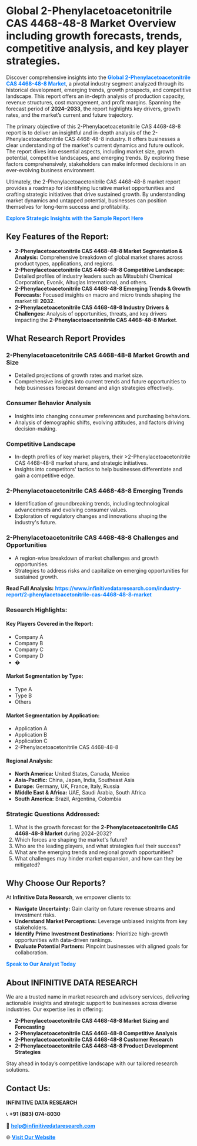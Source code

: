 <h1>Global 2-Phenylacetoacetonitrile CAS 4468-48-8 Market Overview including growth forecasts, trends, competitive analysis, and key player strategies.</h1>
<p>
Discover comprehensive insights into the 
<a href="https://www.infinitivedataresearch.com/industry-report/2-phenylacetoacetonitrile-cas-4468-48-8-market" rel="dofollow" style="color: #007BFF; text-decoration: none;"><strong>Global 2-Phenylacetoacetonitrile CAS 4468-48-8 Market</strong></a>, a pivotal industry segment analyzed through its historical development, emerging trends, growth prospects, and competitive landscape. This report offers an in-depth analysis of production capacity, revenue structures, cost management, and profit margins. Spanning the forecast period of <strong>2024–2033</strong>, the report highlights key drivers, growth rates, and the market’s current and future trajectory.
</p>
<p>
The primary objective of this 2-Phenylacetoacetonitrile CAS 4468-48-8 report is to deliver an insightful and in-depth analysis of the 2-Phenylacetoacetonitrile CAS 4468-48-8 industry. It offers businesses a clear understanding of the market's current dynamics and future outlook. The report dives into essential aspects, including market size, growth potential, competitive landscapes, and emerging trends. By exploring these factors comprehensively, stakeholders can make informed decisions in an ever-evolving business environment.
</p>
<p>
Ultimately, the 2-Phenylacetoacetonitrile CAS 4468-48-8 market report provides a roadmap for identifying lucrative market opportunities and crafting strategic initiatives that drive sustained growth. By understanding market dynamics and untapped potential, businesses can position themselves for long-term success and profitability.
</p>
<p>
<a href="https://www.infinitivedataresearch.com/request-sample/reportId=103926" style="color: #007BFF; text-decoration: none;"><strong>Explore Strategic Insights with the Sample Report Here</strong></a>
</p>

<h2>Key Features of the Report:</h2>
<ul>
<li><strong>2-Phenylacetoacetonitrile CAS 4468-48-8 Market Segmentation & Analysis:</strong> Comprehensive breakdown of global market shares across product types, applications, and regions.</li>
<li><strong>2-Phenylacetoacetonitrile CAS 4468-48-8 Competitive Landscape:</strong> Detailed profiles of industry leaders such as Mitsubishi Chemical Corporation, Evonik, Altuglas International, and others.</li>
<li><strong>2-Phenylacetoacetonitrile CAS 4468-48-8 Emerging Trends & Growth Forecasts:</strong> Focused insights on macro and micro trends shaping the market till <strong>2032</strong>.</li>
<li><strong>2-Phenylacetoacetonitrile CAS 4468-48-8 Industry Drivers & Challenges:</strong> Analysis of opportunities, threats, and key drivers impacting the <strong>2-Phenylacetoacetonitrile CAS 4468-48-8 Market</strong>.</li>
</ul>

<h2>What Research Report Provides</h2>
<h3>2-Phenylacetoacetonitrile CAS 4468-48-8 Market Growth and Size</h3>
<ul>
<li>Detailed projections of growth rates and market size.</li>
<li>Comprehensive insights into current trends and future opportunities to help businesses forecast demand and align strategies effectively.</li>
</ul>

<h3>Consumer Behavior Analysis</h3>
<ul>
<li>Insights into changing consumer preferences and purchasing behaviors.</li>
<li>Analysis of demographic shifts, evolving attitudes, and factors driving decision-making.</li>
</ul>

<h3>Competitive Landscape</h3>
<ul>
<li>In-depth profiles of key market players, their >2-Phenylacetoacetonitrile CAS 4468-48-8 market share, and strategic initiatives.</li>
<li>Insights into competitors' tactics to help businesses differentiate and gain a competitive edge.</li>
</ul>

<h3>2-Phenylacetoacetonitrile CAS 4468-48-8 Emerging Trends</h3>
<ul>
<li>Identification of groundbreaking trends, including technological advancements and evolving consumer values.</li>
<li>Exploration of regulatory changes and innovations shaping the industry's future.</li>
</ul>

<h3>2-Phenylacetoacetonitrile CAS 4468-48-8 Challenges and Opportunities</h3>
<ul>
<li>A region-wise breakdown of market challenges and growth opportunities.</li>
<li>Strategies to address risks and capitalize on emerging opportunities for sustained growth.</li>
</ul>
<p><strong>Read Full Analysis:</strong> <a href="https://www.infinitivedataresearch.com/industry-report/2-phenylacetoacetonitrile-cas-4468-48-8-market" rel="dofollow" style="color: #007BFF; text-decoration: none;"><strong>https://www.infinitivedataresearch.com/industry-report/2-phenylacetoacetonitrile-cas-4468-48-8-market</strong></a></p>
<h3>Research Highlights:</h3>
<h4>Key Players Covered in the Report:</h4>
<ul><li>Company A</li><li>Company B</li><li>Company C</li><li>Company D</li><li>�</li></ul>
<h4>Market Segmentation by Type:</h4>
<ul><li>Type A</li><li>Type B</li><li>Others</li></ul>
<h4>Market Segmentation by Application:</h4>
<ul><li>Application A</li><li>Application B</li><li>Application C</li><li>2-Phenylacetoacetonitrile CAS 4468-48-8</li></ul>

<h4>Regional Analysis:</h4>
<ul>
<li><strong>North America:</strong> United States, Canada, Mexico</li>
<li><strong>Asia-Pacific:</strong> China, Japan, India, Southeast Asia</li>
<li><strong>Europe:</strong> Germany, UK, France, Italy, Russia</li>
<li><strong>Middle East & Africa:</strong> UAE, Saudi Arabia, South Africa</li>
<li><strong>South America:</strong> Brazil, Argentina, Colombia</li>
</ul>

<h3>Strategic Questions Addressed:</h3>
<ol>
<li>What is the growth forecast for the <strong>2-Phenylacetoacetonitrile CAS 4468-48-8 Market</strong> during 2024–2032?</li>
<li>Which forces are shaping the market's future?</li>
<li>Who are the leading players, and what strategies fuel their success?</li>
<li>What are the emerging trends and regional growth opportunities?</li>
<li>What challenges may hinder market expansion, and how can they be mitigated?</li>
</ol>

<h2>Why Choose Our Reports?</h2>
<p>At <strong>Infinitive Data Research</strong>, we empower clients to:</p>
<ul>
<li><strong>Navigate Uncertainty:</strong> Gain clarity on future revenue streams and investment risks.</li>
<li><strong>Understand Market Perceptions:</strong> Leverage unbiased insights from key stakeholders.</li>
<li><strong>Identify Prime Investment Destinations:</strong> Prioritize high-growth opportunities with data-driven rankings.</li>
<li><strong>Evaluate Potential Partners:</strong> Pinpoint businesses with aligned goals for collaboration.</li>
</ul>
<p><a href="https://www.infinitivedataresearch.com/industry-report/2-phenylacetoacetonitrile-cas-4468-48-8-market" rel="dofollow" style="color: #007BFF; text-decoration: none;"><strong>Speak to Our Analyst Today</strong></a></p>

<h2>About INFINITIVE DATA RESEARCH</h2>
<p>We are a trusted name in market research and advisory services, delivering actionable insights and strategic support to businesses across diverse industries. Our expertise lies in offering:</p>
<ul>
<li><strong>2-Phenylacetoacetonitrile CAS 4468-48-8 Market Sizing and Forecasting</strong></li>
<li><strong>2-Phenylacetoacetonitrile CAS 4468-48-8 Competitive Analysis</strong></li>
<li><strong>2-Phenylacetoacetonitrile CAS 4468-48-8 Customer Research</strong></li>
<li><strong>2-Phenylacetoacetonitrile CAS 4468-48-8 Product Development Strategies</strong></li>
</ul>
<p>Stay ahead in today’s competitive landscape with our tailored research solutions.</p>

<h2>Contact Us:</h2>
<p><strong>INFINITIVE DATA RESEARCH</strong></p>
<p>📞 <strong>+91 (883) 074-8030</strong></p>
<p>📧 <strong><a href="mailto:help@infinitivedataresearch.com" style="color: #007BFF;">help@infinitivedataresearch.com</a></strong></p>
<p>🌐 <strong><a href="https://www.infinitivedataresearch.com" rel="dofollow" style="color: #007BFF;">Visit Our Website</a></strong></p>